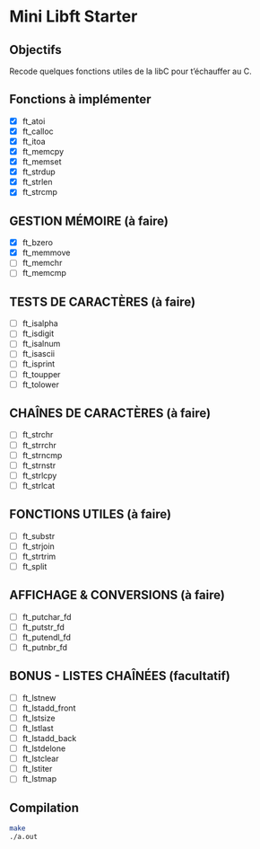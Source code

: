 # Mini Libft Starter

## Objectifs
Recode quelques fonctions utiles de la libC pour t’échauffer au C.

## Fonctions à implémenter
- [x] ft_atoi
- [x] ft_calloc
- [x] ft_itoa
- [x] ft_memcpy
- [x] ft_memset
- [x] ft_strdup
- [x] ft_strlen
- [x] ft_strcmp
## GESTION MÉMOIRE (à faire)
- [x] ft_bzero
- [x] ft_memmove
- [ ] ft_memchr
- [ ] ft_memcmp
## TESTS DE CARACTÈRES (à faire)
- [ ] ft_isalpha
- [ ] ft_isdigit
- [ ] ft_isalnum
- [ ] ft_isascii
- [ ] ft_isprint
- [ ] ft_toupper
- [ ] ft_tolower
## CHAÎNES DE CARACTÈRES (à faire)
- [ ] ft_strchr
- [ ] ft_strrchr
- [ ] ft_strncmp
- [ ] ft_strnstr
- [ ] ft_strlcpy
- [ ] ft_strlcat
## FONCTIONS UTILES (à faire)
- [ ] ft_substr
- [ ] ft_strjoin
- [ ] ft_strtrim
- [ ] ft_split
## AFFICHAGE & CONVERSIONS (à faire)
- [ ] ft_putchar_fd
- [ ] ft_putstr_fd
- [ ] ft_putendl_fd
- [ ] ft_putnbr_fd
## BONUS - LISTES CHAÎNÉES (facultatif)
- [ ] ft_lstnew
- [ ] ft_lstadd_front
- [ ] ft_lstsize
- [ ] ft_lstlast
- [ ] ft_lstadd_back
- [ ] ft_lstdelone
- [ ] ft_lstclear
- [ ] ft_lstiter
- [ ] ft_lstmap

## Compilation
```bash
make
./a.out
```
